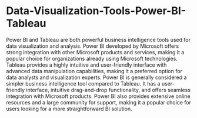 # Data-Visualization-Tools-Power-BI-Tableau
Power BI and Tableau are both powerful business intelligence tools used for data visualization and analysis. 
Power BI developed by Microsoft  offers strong integration with other Microsoft products and services, making it a popular choice for organizations already using Microsoft technologies. 
Tableau provides a highly intuitive and user-friendly interface with advanced data manipulation capabilities, making it a preferred option for data analysts and visualization experts.
Power BI is generally considered a simpler business intelligence tool compared to Tableau. 
It has a user-friendly interface, intuitive drag-and-drop functionality, and offers seamless integration with Microsoft products. 
Power BI also provides extensive online resources and a large community for support, making it a popular choice for users looking for a more straightforward BI solution.
